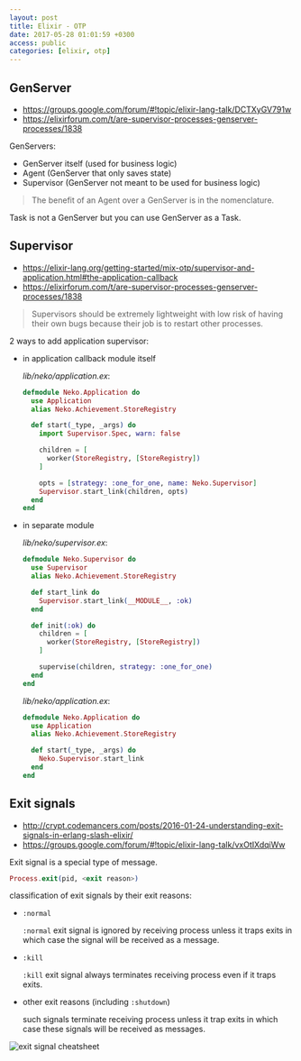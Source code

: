```yaml
---
layout: post
title: Elixir - OTP
date: 2017-05-28 01:01:59 +0300
access: public
categories: [elixir, otp]
---
```


<!-- more -->

## GenServer

- <https://groups.google.com/forum/#!topic/elixir-lang-talk/DCTXyGV791w>
- <https://elixirforum.com/t/are-supervisor-processes-genserver-processes/1838>

GenServers:

- GenServer itself (used for business logic)
- Agent (GenServer that only saves state)
- Supervisor (GenServer not meant to be used for business logic)

> The benefit of an Agent over a GenServer is in the nomenclature.

Task is not a GenServer but you can use GenServer as a Task.

## Supervisor

- <https://elixir-lang.org/getting-started/mix-otp/supervisor-and-application.html#the-application-callback>
- <https://elixirforum.com/t/are-supervisor-processes-genserver-processes/1838>

> Supervisors should be extremely lightweight with low risk of having
> their own bugs because their job is to restart other processes.

2 ways to add application supervisor:

- in application callback module itself

  _lib/neko/application.ex_:

  ```elixir
  defmodule Neko.Application do
    use Application
    alias Neko.Achievement.StoreRegistry

    def start(_type, _args) do
      import Supervisor.Spec, warn: false

      children = [
        worker(StoreRegistry, [StoreRegistry])
      ]

      opts = [strategy: :one_for_one, name: Neko.Supervisor]
      Supervisor.start_link(children, opts)
    end
  end
  ```

- in separate module

  _lib/neko/supervisor.ex_:

  ```elixir
  defmodule Neko.Supervisor do
    use Supervisor
    alias Neko.Achievement.StoreRegistry

    def start_link do
      Supervisor.start_link(__MODULE__, :ok)
    end

    def init(:ok) do
      children = [
        worker(StoreRegistry, [StoreRegistry])
      ]

      supervise(children, strategy: :one_for_one)
    end
  end
  ```

  _lib/neko/application.ex_:

  ```elixir
  defmodule Neko.Application do
    use Application
    alias Neko.Achievement.StoreRegistry

    def start(_type, _args) do
      Neko.Supervisor.start_link
    end
  end
  ```

## Exit signals

- <http://crypt.codemancers.com/posts/2016-01-24-understanding-exit-signals-in-erlang-slash-elixir/>
- <https://groups.google.com/forum/#!topic/elixir-lang-talk/vxOtIXdqiWw>

Exit signal is a special type of message.

```elixir
Process.exit(pid, <exit reason>)
```

classification of exit signals by their exit reasons:

- `:normal`

  `:normal` exit signal is ignored by receiving process unless it
  traps exits in which case the signal will be received as a message.

- `:kill`

  `:kill` exit signal always terminates receiving process even if it traps exits.

- other exit reasons (including `:shutdown`)

  such signals terminate receiving process unless it trap exits
  in which case these signals will be received as messages.

![exit signal cheatsheet](http://crypt.codemancers.com/assets/images/elixir_processes/elixir_exit_signal_cheatsheet-6f1371dea9066489fe5a287abc81d460c2c85785c32efbbb65a5837bb98d635f.png)
